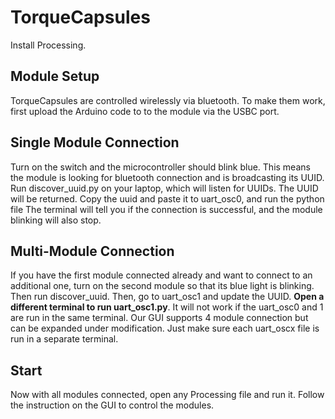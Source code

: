 # TorqueCapsules

Install Processing.

## Module Setup
TorqueCapsules are controlled wirelessly via bluetooth. To make them work, first upload the Arduino code to to the module via the USBC port. 

## Single Module Connection
Turn on the switch and the microcontroller should blink blue. This means the module is looking for bluetooth connection and is broadcasting its UUID. 
Run discover_uuid.py on your laptop, which will listen for UUIDs. The UUID will be returned.
Copy the uuid and paste it to uart_osc0, and run the python file
The terminal will tell you if the connection is successful, and the module blinking will also stop.

## Multi-Module Connection

If you have the first module connected already and want to connect to an additional one, turn on the second module so that its blue light is blinking. Then run discover_uuid. Then, go to uart_osc1 and update the UUID. **Open a different terminal to run uart_osc1.py**. It will not work if the uart_osc0 and 1 are run in the same terminal. Our GUI supports 4 module connection but can be expanded under modification. Just make sure each uart_oscx file is run in a separate terminal. 

## Start
Now with all modules connected, open any Processing file and run it. Follow the instruction on the GUI to control the modules.

